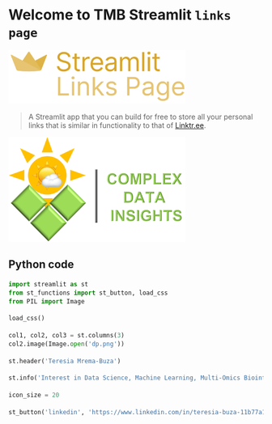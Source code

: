 # Welcome to TMB Streamlit `links page`

<img src="streamlit-links-page.png" width="350">


> A Streamlit app that you can build for free to store all your personal links that is similar in functionality to that of [Linktr.ee](https://linktr.ee/).

<img src="23F54497-245E-413F-99C7-F3E295E4EA13.png" width="350">

## Python code
```python
import streamlit as st
from st_functions import st_button, load_css
from PIL import Image

load_css()

col1, col2, col3 = st.columns(3)
col2.image(Image.open('dp.png'))

st.header('Teresia Mrema-Buza')

st.info('Interest in Data Science, Machine Learning, Multi-Omics Bioinformatics and Data Visualization')

icon_size = 20

st_button('linkedin', 'https://www.linkedin.com/in/teresia-buza-11b77a1b/', 'Follow me on LinkedIn', icon_size)

```

